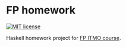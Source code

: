 # FP homework


[![MIT license](https://img.shields.io/badge/license-MIT-blue.svg)](https://github.com/vileme/fp-homework/blob/master/LICENSE)

Haskell homework project for [FP ITMO course](https://github.com/jagajaga/FP-course-ITMO).
